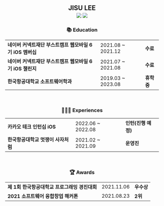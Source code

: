 <div align="center">
  <h2> 
    <span> JISU LEE </span>
    </br>
    <img src="https://hits.seeyoufarm.com/api/count/incr/badge.svg?url=https%3A%2F%2Fgithub.com%2Ftmfrlrkvlek&count_bg=%234A75FF&title_bg=%23FDFDFC&icon=&icon_color=%23E7E7E7&title=%F0%9F%91%8B&edge_flat=true"/> 
    <a href="https://solved.ac/wltn2814">
      <img src="http://mazassumnida.wtf/api/mini/generate_badge?boj=wltn2814"/>
    </a>
  </h2>
  
  <h3> 
    📚 Education 
  </h3>
  <table align="center">
    <tr>
      <td> <b>네이버 커넥트재단 부스트캠프 웹모바일 6기 iOS 멤버십</b> </td>
      <td> 2021.08 ~ 2021.12 </td>
      <td> <b>수료</b> </td>
    </tr><tr>
      <td> <b>네이버 커넥트재단 부스트캠프 웹모바일 6기 iOS 챌린지</b> </td>
      <td> 2021.07 ~ 2021.08 </td>
      <td> <b>수료</b> </td>
    </tr><tr>
      <td> <b>한국항공대학교 소프트웨어학과  </b> </td>
      <td> 2019.03 ~ 2023.08 </td>
      <td> <b>휴학중</b> </td>
    </tr>
  </table>
  <br>

  <h3>
    🙋🏻‍♂️ Experiences
  </h3>
  <table align="center">
    <tr>
      <td> <b>카카오 테크 인턴십 iOS</b> </td>
      <td> 2022.06 ~ 2022.08 </td>
      <td> <b>인턴(진행 예정)</b> </td>
    </tr><tr>
      <td> <b>한국항공대학교 멋쟁이 사자처럼</b> </td>
      <td> 2021.02 ~ 2021.09 </td>
      <td> <b>운영진</b> </td>
    </tr>
  </table>
  <br>

  <h3>
    🏆 Awards
  </h3>
  <table align="center">
    <tr>
      <td> <b>제 1회 한국항공대학교 프로그래밍 경진대회</b> </td>
      <td> 2021.11.06 </td>
      <td> <b>우수상</b> </td>
    </tr><tr>
      <td> <b>2021 소프트웨어 융합창업 해커톤</b> </td>
      <td> 2021.08.23 </td>
      <td> <b>2위</b> </td>
    </tr>
  </table>


</div>
